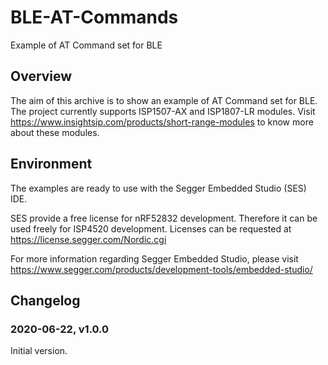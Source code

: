 # BLE-AT-Commands
Example of AT Command set for BLE

## Overview

The aim of this archive is to show an example of AT Command set for BLE.
The project currently supports ISP1507-AX and ISP1807-LR modules.
Visit https://www.insightsip.com/products/short-range-modules to know more about these modules.

## Environment

The examples are ready to use with the Segger Embedded Studio (SES) IDE.

SES provide a free license for nRF52832 development. Therefore it can be used freely for ISP4520 development.
Licenses can be requested at https://license.segger.com/Nordic.cgi

For more information regarding Segger Embedded Studio, please visit https://www.segger.com/products/development-tools/embedded-studio/

## Changelog

### 2020-06-22, v1.0.0

Initial version.